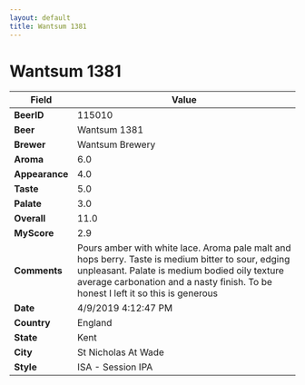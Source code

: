 ```yaml
---
layout: default
title: Wantsum 1381
---
```


# Wantsum 1381

| Field         | Value     |
|---------------|-----------|
| **BeerID** | 115010 |
| **Beer** | Wantsum 1381 |
| **Brewer** | Wantsum Brewery |
| **Aroma** | 6.0 |
| **Appearance** | 4.0 |
| **Taste** | 5.0 |
| **Palate** | 3.0 |
| **Overall** | 11.0 |
| **MyScore** | 2.9 |
| **Comments** | Pours amber with white lace. Aroma pale malt and hops berry. Taste is medium bitter to sour, edging unpleasant.  Palate is medium bodied oily texture average carbonation and a nasty finish. To be honest I left it  so this is generous |
| **Date** | 4/9/2019 4:12:47 PM |
| **Country** | England |
| **State** | Kent |
| **City** | St Nicholas At Wade |
| **Style** | ISA - Session IPA |
